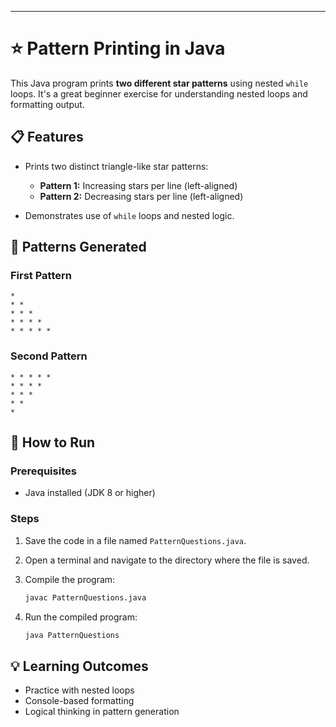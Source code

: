 

---

# ⭐ Pattern Printing in Java

This Java program prints **two different star patterns** using nested `while` loops. It's a great beginner exercise for understanding nested loops and formatting output.

## 📋 Features

* Prints two distinct triangle-like star patterns:

  * **Pattern 1:** Increasing stars per line (left-aligned)
  * **Pattern 2:** Decreasing stars per line (left-aligned)
* Demonstrates use of `while` loops and nested logic.

## 📌 Patterns Generated

### First Pattern

```
*
* *
* * *
* * * *
* * * * *
```

### Second Pattern

```
* * * * *
* * * *
* * *
* *
*
```

## 🚀 How to Run

### Prerequisites

* Java installed (JDK 8 or higher)

### Steps

1. Save the code in a file named `PatternQuestions.java`.
2. Open a terminal and navigate to the directory where the file is saved.
3. Compile the program:

   ```bash
   javac PatternQuestions.java
   ```
4. Run the compiled program:

   ```bash
   java PatternQuestions
   ```

## 💡 Learning Outcomes

* Practice with nested loops
* Console-based formatting
* Logical thinking in pattern generation



